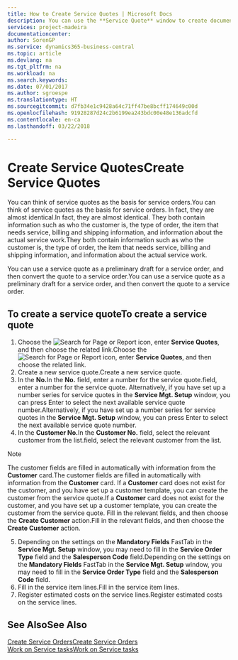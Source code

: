 ```yaml
---
title: How to Create Service Quotes | Microsoft Docs
description: You can use the **Service Quote** window to create documents where you enter information about a service, such as repairs and maintenance, on service items by customer request. You can use a service quote as a preliminary draft for a service order, and then convert the quote to a service order.
services: project-madeira
documentationcenter: 
author: SorenGP
ms.service: dynamics365-business-central
ms.topic: article
ms.devlang: na
ms.tgt_pltfrm: na
ms.workload: na
ms.search.keywords: 
ms.date: 07/01/2017
ms.author: sgroespe
ms.translationtype: HT
ms.sourcegitcommit: d7fb34e1c9428a64c71ff47be8bcff174649c00d
ms.openlocfilehash: 91928287d24c2b6199ea243bdc00e48e136adcfd
ms.contentlocale: en-ca
ms.lasthandoff: 03/22/2018

---
```

# <a name="create-service-quotes"></a><span data-ttu-id="9d8e8-104">Create Service Quotes</span><span class="sxs-lookup"><span data-stu-id="9d8e8-104">Create Service Quotes</span></span>
<span data-ttu-id="9d8e8-105">You can think of service quotes as the basis for service orders.</span><span class="sxs-lookup"><span data-stu-id="9d8e8-105">You can think of service quotes as the basis for service orders.</span></span> <span data-ttu-id="9d8e8-106">In fact, they are almost identical.</span><span class="sxs-lookup"><span data-stu-id="9d8e8-106">In fact, they are almost identical.</span></span> <span data-ttu-id="9d8e8-107">They both contain information such as who the customer is, the type of order, the item that needs service, billing and shipping information, and information about the actual service work.</span><span class="sxs-lookup"><span data-stu-id="9d8e8-107">They both contain information such as who the customer is, the type of order, the item that needs service, billing and shipping information, and information about the actual service work.</span></span>
 
<span data-ttu-id="9d8e8-108">You can use a service quote as a preliminary draft for a service order, and then convert the quote to a service order.</span><span class="sxs-lookup"><span data-stu-id="9d8e8-108">You can use a service quote as a preliminary draft for a service order, and then convert the quote to a service order.</span></span>  
  
## <a name="to-create-a-service-quote"></a><span data-ttu-id="9d8e8-109">To create a service quote</span><span class="sxs-lookup"><span data-stu-id="9d8e8-109">To create a service quote</span></span>  
1. <span data-ttu-id="9d8e8-110">Choose the ![Search for Page or Report](media/ui-search/search_small.png "Search for Page or Report icon") icon, enter **Service Quotes**, and then choose the related link.</span><span class="sxs-lookup"><span data-stu-id="9d8e8-110">Choose the ![Search for Page or Report](media/ui-search/search_small.png "Search for Page or Report icon") icon, enter **Service Quotes**, and then choose the related link.</span></span>  
2. <span data-ttu-id="9d8e8-111">Create a new service quote.</span><span class="sxs-lookup"><span data-stu-id="9d8e8-111">Create a new service quote.</span></span>  
3. <span data-ttu-id="9d8e8-112">In the **No.**</span><span class="sxs-lookup"><span data-stu-id="9d8e8-112">In the **No.**</span></span> <span data-ttu-id="9d8e8-113">field, enter a number for the service quote.</span><span class="sxs-lookup"><span data-stu-id="9d8e8-113">field, enter a number for the service quote.</span></span> <span data-ttu-id="9d8e8-114">Alternatively, if you have set up a number series for service quotes in the **Service Mgt. Setup** window, you can press Enter to select the next available service quote number.</span><span class="sxs-lookup"><span data-stu-id="9d8e8-114">Alternatively, if you have set up a number series for service quotes in the **Service Mgt. Setup** window, you can press Enter to select the next available service quote number.</span></span>  
4. <span data-ttu-id="9d8e8-115">In the **Customer No.**</span><span class="sxs-lookup"><span data-stu-id="9d8e8-115">In the **Customer No.**</span></span>  <span data-ttu-id="9d8e8-116">field, select the relevant customer from the list.</span><span class="sxs-lookup"><span data-stu-id="9d8e8-116">field, select the relevant customer from the list.</span></span>  

  > [!Note]  
  >  <span data-ttu-id="9d8e8-117">The customer fields are filled in automatically with information from the **Customer** card.</span><span class="sxs-lookup"><span data-stu-id="9d8e8-117">The customer fields are filled in automatically with information from the **Customer** card.</span></span> <span data-ttu-id="9d8e8-118">If a **Customer** card does not exist for the customer, and you have set up a customer template, you can create the customer from the service quote.</span><span class="sxs-lookup"><span data-stu-id="9d8e8-118">If a **Customer** card does not exist for the customer, and you have set up a customer template, you can create the customer from the service quote.</span></span> <span data-ttu-id="9d8e8-119">Fill in the relevant fields, and then choose the **Create Customer** action.</span><span class="sxs-lookup"><span data-stu-id="9d8e8-119">Fill in the relevant fields, and then choose the **Create Customer** action.</span></span>  
  
5. <span data-ttu-id="9d8e8-120">Depending on the settings on the **Mandatory Fields** FastTab in the **Service Mgt. Setup** window, you may need to fill in the **Service Order Type** field and the **Salesperson Code** field.</span><span class="sxs-lookup"><span data-stu-id="9d8e8-120">Depending on the settings on the **Mandatory Fields** FastTab in the **Service Mgt. Setup** window, you may need to fill in the **Service Order Type** field and the **Salesperson Code** field.</span></span>  
6. <span data-ttu-id="9d8e8-121">Fill in the service item lines.</span><span class="sxs-lookup"><span data-stu-id="9d8e8-121">Fill in the service item lines.</span></span>  
7. <span data-ttu-id="9d8e8-122">Register estimated costs on the service lines.</span><span class="sxs-lookup"><span data-stu-id="9d8e8-122">Register estimated costs on the service lines.</span></span>  
  
## <a name="see-also"></a><span data-ttu-id="9d8e8-123">See Also</span><span class="sxs-lookup"><span data-stu-id="9d8e8-123">See Also</span></span>  
[<span data-ttu-id="9d8e8-124">Create Service Orders</span><span class="sxs-lookup"><span data-stu-id="9d8e8-124">Create Service Orders</span></span>](service-how-to-create-service-orders.md)  
[<span data-ttu-id="9d8e8-125">Work on Service tasks</span><span class="sxs-lookup"><span data-stu-id="9d8e8-125">Work on Service tasks</span></span>](service-how-to-work-on-service-tasks.md)  

 
